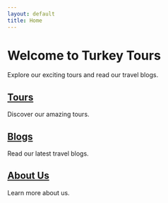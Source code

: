 ```yaml
---
layout: default
title: Home
---
```


# Welcome to Turkey Tours

Explore our exciting tours and read our travel blogs.

<div class="cards">
  <div class="card">
    <h2><a href="/tours/">Tours</a></h2>
    <p>Discover our amazing tours.</p>
  </div>
  <div class="card">
    <h2><a href="/blogs/">Blogs</a></h2>
    <p>Read our latest travel blogs.</p>
  </div>
  <div class="card">
    <h2><a href="/about/">About Us</a></h2>
    <p>Learn more about us.</p>
  </div>
</div>
